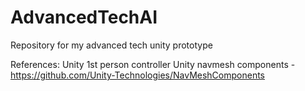# AdvancedTechAI
Repository for my advanced tech unity prototype

References:
Unity 1st person controller
Unity navmesh components - https://github.com/Unity-Technologies/NavMeshComponents